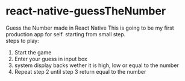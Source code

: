 # react-native-guessTheNumber
Guess the Number made in React Native
This is going to be my first production app for self. starting from small step. <br/>
steps to play:<br/>
1. Start the game <br/>
2. Enter your guess in input box
3. system display backs wether it is high, low or equal to the number 
4. Repeat step 2 until step 3 return equal to the number

